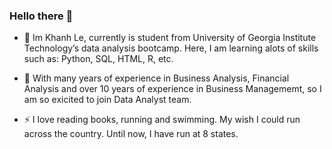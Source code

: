 ### Hello there 👋


- 🔭 Im Khanh Le, currently is student from University of Georgia Institute Technology’s data analysis bootcamp. Here, I am learning alots of skills such as: Python,   SQL, HTML, R, etc. 

- 🌱 With many years of experience in Business Analysis, Financial Analysis and over 10 years of experience in Business Managememt, so I am so exicited to join Data Analyst team.

- ⚡ I love reading books, running and swimming. My wish I could run across the country. Until now, I have run at 8 states.
